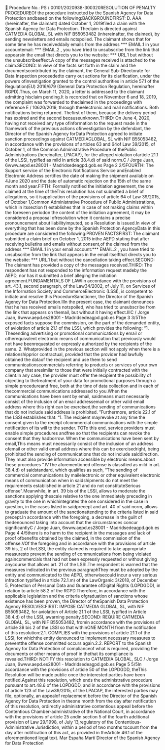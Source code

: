  Procedure No.: PS / 00101/2020938-300320RESOLUTION OF PENALTY PROCEDUREOf the procedure instructed by the Spanish Agency for Data Protection andbased on the following:BACKGROUNDFIRST: D. AAA (hereinafter, the claimant) dated October 1, 2019filed a claim with the Spanish Agency for Data Protection. Theclaim is directed against CATMEDIA GLOBAL, SL with NIF B55053482 (inhereinafter, the claimed), by sending newsletters and emails notspoiled. The claimant shows that for some time he has receiveddaily emails from the address \*\*\* EMAIL.1 in your accountemail: \*\*\* EMAIL.2 , you have tried to unsubscribe from the link that appearsin the email that directs you to the website: \*\*\* URL.1 but without the unsubscribeeffect.A copy of the messages received is attached to the claim.SECOND: In view of the facts set forth in the claim and the documentscontributed by the claimant, the General Sub-Directorate for Data Inspection proceededto carry out actions for its clarification, under the powers ofinvestigation granted to the control authorities in article 57.1 of the Regulation(EU) 2016/679 (General Data Protection Regulation, hereinafter RGPD).Thus, on March 11, 2020, a letter is addressed to the claimant admitting hisclaim pending.It is recorded that on November 6 and 18, 2019, the complaint was forwarded to theclaimed in the proceedings with reference E / 10620/2019, through theelectronic and mail notifications. Both notifications being returned. Thefirst of them, because the delivery period has expired and the second becauseunknown.THIRD: On June 4, 2020, having not received any type ofinformation to the request made in the framework of the previous actions ofinvestigation by the defendant, the Director of the Spanish Agency forData Protection agreed to initiate sanction proceedings against CATMEDIAGLOBAL, SL with NIF B55053482, in accordance with the provisions of articles 63 and 64of Law 39/2015, of October 1, of the Common Administrative Procedure of thePublic Administrations (hereinafter, LPACAP), for the alleged violation ofarticle 21.1 of the LSSI, typified as mild in article 38.4.d) of said norm.C / Jorge Juan, 6www.aepd.es28001 - Madridsedeagpd.gob.es
Page 2
2/5FOURTH: The Support service of the Electronic Notifications Service andEnabled Electronic Address certifies the date of making the shipment available on 4June 2020 and the date of automatic rejection on the 15th of the same month and year.FIFTH: Formally notified the initiation agreement, the one claimed at the time of theThis resolution has not submitted a brief of allegations, so it isapplication of the provisions of article 64 of Law 39/2015, of October 1,Common Administrative Procedure of Public Administrations, which in itssection f) establishes that in case of not making claims within the foreseen periodon the content of the initiation agreement, it may be considered a proposal ofresolution when it contains a precise pronouncement about liabilityimputed, so a Resolution is issued.In view of everything that has been done by the Spanish Protection AgencyData in this procedure are considered the following:PROVEN FACTSFIRST: The claimant submitted a claim brief on October 1, 2015 inthe AEPD stating that after receiving bulletins and emails without consent,of the claimed from the address \*\*\* EMAIL.1 in your email account:\*\*\* EMAIL.2 , you have tried to unsubscribe from the link that appears in the email itselfthat directs you to the website: \*\*\* URL.1 but without the cancellation taking effect.SECOND: The claimant has provided a copy of the messages received.THIRD: The respondent has not responded to the information request madeby the AEPD, nor has it submitted a brief alleging the initiation agreement.FUNDAMENTALS OF LAWIIn accordance with the provisions of art. 43.1, second paragraph, of the Law34/2002, of July 11, on Services of the Information Society and CommerceElectronic (LSSI), is competent to initiate and resolve this ProcedureSanctioner, the Director of the Spanish Agency for Data Protection.IIIn the present case, the claimant denounces that he has received emails notspoiled, who has tried to unsubscribe from the link that appears on themail, but without it having effect.IIIC / Jorge Juan, 6www.aepd.es28001 - Madridsedeagpd.gob.es
Page 3
3/5The exposed facts suppose the commission, on the part of the demanded entity, of aviolation of article 21.1 of the LSSI, which provides the following: “1. Thesending advertising or promotional communications by email or otherequivalent electronic means of communication that previously would not have beenrequested or expressly authorized by the recipients of the same. 2. Whatprovided in the previous section will not apply when there is a relationshipprior contractual, provided that the provider had lawfully obtained the dataof the recipient and use them to send communicationscommercials referring to products or services of your own company that aresimilar to those that were initially contracted with the client.In any case, the provider must offer the recipient the possibility of objecting to thetreatment of your data for promotional purposes through a simple procedureand free, both at the time of data collection and in each of thecommercial communications addressed to you.When the communications have been sent by email, saidmeans must necessarily consist of the inclusion of an email addressemail or other valid email address where this right can be exercised,the sending of communications that do not include said address is prohibited. ”Furthermore, article 22.1 of the LSSI establishes that: “1. The recipient mayrevoke at any time the consent given to the receipt ofcommercial communications with the simple notification of its will to the sender. TOTo this end, service providers must enable simple procedures andfree so that the recipients can revoke the consent that they hadborrow. When the communications have been sent by email,This means must necessarily consist of the inclusion of an address ofemail or other valid email address where this can be exercisedright, being prohibited the sending of communications that do not include saiddirection. They must also provide information accessible by electronic means.about these procedures ”.IVThe aforementioned offense is classified as mild in art. 38.4.d) of saidstandard, which qualifies as such, “The sending of commercial communications by mailelectronic or other equivalent electronic means of communication when in saidshipments do not meet the requirements established in article 21 and do not constituteSerious offense".Meanwhile, in art. 39 bis of the LSSI, allows to moderate the sanctions applying thescale relative to the one immediately preceding in gravity to the one in whichintegrates the one considered in the case in question, in the cases listed in saidprecept and art. 40 of said norm, allows to graduate the amount of the sanctionattending to the criteria listed in said precept.In accordance with the foregoing, a decrease in the guilt of thedenounced taking into account that the circumstances concur significantlyC / Jorge Juan, 6www.aepd.es28001 - Madridsedeagpd.gob.es
Page 4
4/5there is no harm to the recipient in the messages and lack of proof ofbenefits obtained by the claimed, in the commission of the offense.VOf the foregoing and in accordance with the provisions of article 39 bis, 2 of theLSSI, the entity claimed is required to take appropriate measuresto prevent the sending of communications from being violated againcommercials that had not been expressly requested or without giving anycourse that allows art. 21 of the LSSI.The respondent is warned that the measures indicated in the previous paragraphThey must be adopted by the entity and communicated to the AEPD, otherwisecould incur a very serious infraction typified in article 72.1.m) of the LawOrganic 3/2018, of December 5, Protection of Personal Data and Guarantee ofDigital Rights (LOPDGDD), in relation to article 58.2 of the RGPD.Therefore, in accordance with the applicable legislation and the criteria ofgraduation of sanctions whose existence has been proven, the Director of theSpanish Data Protection Agency RESOLVES:FIRST: IMPOSE CATMEDIA GLOBAL, SL, with NIF B55053482, for aviolation of Article 21.1 of the LSSI, typified in Article 38.4.d) of the LSSI, awarning penalty.SECOND: REQUIRE CATMEDIA GLOBAL, SL, with NIF B55053482, fromin accordance with the provisions of article 39 bis 2 of the LSSI so that withinONE MONTH from the notification of this resolution:2.1. COMPLIES with the provisions of article 21.1 of the LSSI, for whichthe entity denounced to implement necessary measures to preventthe offense committed occurs again.2.2. REPORT to the Spanish Agency for Data Protection of complianceof what is required, providing the documents or other means of proof in thethat its compliance is revealed.THIRD: NOTIFY this resolution to CATMEDIA GLOBAL, SLC / Jorge Juan, 6www.aepd.es28001 - Madridsedeagpd.gob.es
Page 5
5/5In accordance with the provisions of article 50 of the LOPDGDD, theThis Resolution will be made public once the interested parties have been notified.Against this resolution, which ends the administrative procedure pursuant to art.48.6 of the LOPDGDD, and in accordance with the provisions of article 123 of the Law39/2015, of the LPACAP, the interested parties may file, optionally, an appealof replacement before the Director of the Spanish Agency for Data Protection in theone month from the day after notification of this resolution, ordirectly administrative contentious appeal before the Contentious Chamber-administrative of the National Court, in accordance with the provisions of article 25 andin section 5 of the fourth additional provision of Law 29/1998, of July 13,regulatory of the Contentious-Administrative Jurisdiction, within a period of two months tocount from the day after notification of this act, as provided in theArticle 46.1 of the aforementioned legal text.
Mar España Martí
Director of the Spanish Agency for Data Protection
